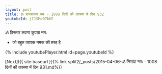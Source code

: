 ```yaml
---
layout: post
title: ॐ राजराजय नमः - 1008 दिनों की तपस्या में दिन 932
youtubeId: j7JSMe07bKE
---
```

 
 
 ॐ विस्तार लवणा कुपया नमः  
 
 -  जो बहुत व्यापक नमक की तरह है 
 
  
 
  
 
 
 
 
 
 


{% include youtubePlayer.html id=page.youtubeId %}
 
[Next]({{ site.baseurl }}{% link  split2/_posts/2015-04-06-ॐ निराया नमः - 1008 दिनों की तपस्या में दिन 931.md%})
 
